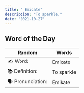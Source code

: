 ```yaml
---
title: " Emicate"
description: "To sparkle."
date: "2021-10-27"
---
```


## Word of the Day  

| Random | Words |
| ----------- | ----------- |
✍️ Word: | Emicate
📚 Definition: | To sparkle
🗣 Pronunciation: | Emikate
